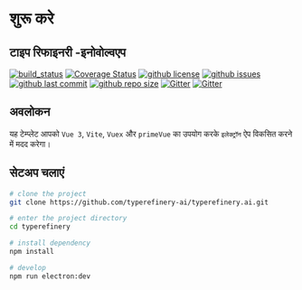 # शुरू करे

## टाइप रिफाइनरी -इनोवोल्वएप

[![build_status](https://github.com/governance-foundation/template-electron-vuex-vuetify/workflows/Build/release/badge.svg)](https://github.com/governance-foundation/template-electron-vuex-vuetify/actions?workflow=Build/release)
[![Coverage Status](https://coveralls.io/repos/github/governance-foundation/template-electron-vuex-vuetify/badge.svg?branch=master)](https://coveralls.io/github/governance-foundation/template-electron-vuex-vuetify?branch=master)
[![github license](https://img.shields.io/github/license/governance-foundation/template-electron-vuex-vuetify)](https://github.com/governance-foundation/template-electron-vuex-vuetify)
[![github issues](https://img.shields.io/github/issues/governance-foundation/template-electron-vuex-vuetify)](https://github.com/governance-foundation/template-electron-vuex-vuetify)
[![github last commit](https://img.shields.io/github/last-commit/governance-foundation/template-electron-vuex-vuetify)](https://github.com/governance-foundation/template-electron-vuex-vuetify)
[![github repo size](https://img.shields.io/github/repo-size/governance-foundation/template-electron-vuex-vuetify)](https://github.com/governance-foundation/template-electron-vuex-vuetify)
[![Gitter](https://badges.gitter.im/governance-foundation/community.svg)](https://gitter.im/governance-foundation/community?utm_source=badge&utm_medium=badge&utm_campaign=pr-badge)
[![Gitter](https://img.shields.io/badge/forum-Google-orange)](https://groups.google.com/forum/#!forum/governance-foundation)

## अवलोकन

यह टेम्प्लेट आपको `Vue 3`, `Vite`, `Vuex` और `primeVue` का उपयोग करके `इलेक्ट्रॉन` ऐप विकसित करने में मदद करेगा।

## सेटअप चलाएं

```sh
# clone the project
git clone https://github.com/typerefinery-ai/typerefinery.ai.git

# enter the project directory
cd typerefinery

# install dependency
npm install

# develop
npm run electron:dev
```
